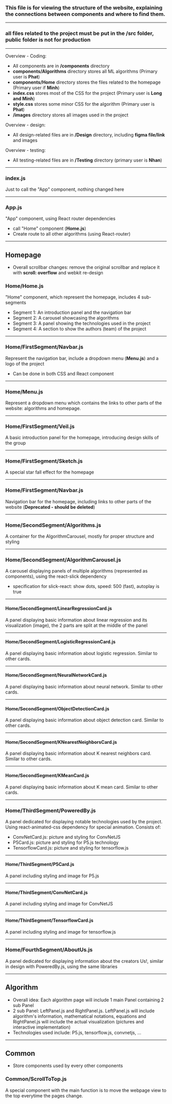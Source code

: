 ### This file is for viewing the structure of the website, explaining the connections between components and where to find them.

----------------------

### all files related to the project must be put in the **/src** folder, public folder is not for production

----------------------

Overview - Coding: 
- All components are in **/components** directory
- **components/Algorithms** directory stores all ML algorithms (Primary user is **Phat**)
- **components/Home** directory stores the files related to the homepage (Primary user if **Minh**)
- **index.css** stores most of the CSS for the project (Primary user is **Long and Minh**)
- **style.css** stores some minor CSS for the algorithm (Primary user is **Phat**)
- **/images** directory stores all images used in the project

Overview - design:
- All design-related files are in **/Design** directory, including **figma file/link** and images

Overview - testing:
- All testing-related files are in **/Testing** directory (primary user is **Nhan**)
----------------------

### index.js
Just to call the "App" component, nothing changed here

----------------------

### App.js
"App" component, using React router dependencies
- call "Home" component (**Home.js**)
- Create route to all other algorithms (using React-router)

----------------------

## Homepage
- Overall scrollbar changes: remove the original scrollbar and replace it with **scroll: overflow** and webkit re-design 

### Home/Home.js
"Home" component, which represent the homepage, includes 4 sub-segments
- Segment 1: An introduction panel and the navigation bar
- Segment 2: A carousel showcasing the algorithms
- Segment 3: A panel showing the technologies used in the project 
- Segment 4: A section to show the authors (team) of the project

----------------------

### Home/FirstSegment/Navbar.js
Represent the navigation bar, include a dropdown menu (**Menu.js**) and a logo of the project
- Can be done in both CSS and React component

----------------------

### Home/Menu.js
Represent a dropdown menu which contains the links to other parts of the website:  algorithms and homepage. 

----------------------

### Home/FirstSegment/Veil.js
A basic introduction panel for the homepage, introducing design skills of the group

----------------------

### Home/FirstSegment/Sketch.js
A special star fall effect for the homepage

----------------------

### Home/FirstSegment/Navbar.js
Navigation bar for the homepage, including links to other parts of the website (**Deprecated - should be deleted**)

----------------------

### Home/SecondSegment/Algorithms.js
A container for the AlgorithmCarousel, mostly for proper structure and styling

----------------------

### Home/SecondSegment/AlgorithmCarousel.js
A carousel displaying panels of multiple algorithms (represented as components), using the react-slick dependency
- specification for slick-react: show dots, speed: 500 (fast), autoplay is true

----------------------

#### Home/SecondSegment/LinearRegressionCard.js
A panel displaying basic information about linear regression and its visualization (image),
the 2 parts are split at the middle of the panel

----------------------

#### Home/SecondSegment/LogisticRegressionCard.js
A panel displaying basic information about logistic regression. Similar to other cards.

----------------------

#### Home/SecondSegment/NeuralNetworkCard.js
A panel displaying basic information about neural network. Similar to other cards.

----------------------

#### Home/SecondSegment/ObjectDetectionCard.js
A panel displaying basic information about object detection card. Similar to other cards.

----------------------

#### Home/SecondSegment/KNearestNeighborsCard.js
A panel displaying basic information about K nearest neighbors card. Similar to other cards.

----------------------

#### Home/SecondSegment/KMeanCard.js
A panel displaying basic information about K mean card. Similar to other cards.


----------------------

### Home/ThirdSegment/PoweredBy.js
A panel dedicated for displaying notable technologies used by the project. Using react-animated-css dependency for special animation. Consists of:
- ConvNetCard.js: picture and styling for ConvNetJS
- P5Card.js: picture and styling for P5.js technology
- TensorflowCard.js: picture and styling for tensorflow.js

----------------------

#### Home/ThirdSegment/P5Card.js
A panel including styling and image for P5.js

----------------------

#### Home/ThirdSegment/ConvNetCard.js
A panel including styling and image for ConvNetJS 

----------------------

#### Home/ThirdSegment/TensorflowCard.js
A panel including styling and image for tensorflow.js

----------------------

### Home/FourthSegment/AboutUs.js
A panel dedicated for displaying information about the creators Us!, similar in design with PoweredBy.js, using the same libraries

----------------------

## Algorithm
- Overall idea: Each algorithm page will include 1 main Panel containing 2 sub Panel
- 2 sub Panel: LeftPanel.js and RightPanel.js. LeftPanel.js will include algorithm's information, mathematical notations, equations and RightPanel.js will include the actual visualization (pictures and interactive implementation)
- Technologies used include: P5.js, tensorflow.js, convnetjs, ...

----------------------

## Common
- Store components used by every other components

### Common/ScrollToTop.js
A special component with the main function is to move the webpage view to the top everytime the pages change.







